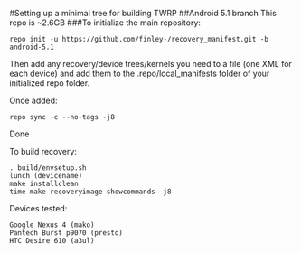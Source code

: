 #Setting up a minimal tree for building TWRP
##Android 5.1 branch
This repo is ~2.6GB
###To initialize the main repository:

````
repo init -u https://github.com/finley-/recovery_manifest.git -b android-5.1
````
Then add any recovery/device trees/kernels you need to a file (one XML for each device) and add them to the .repo/local_manifests folder of your initialized repo folder.

Once added:
````
repo sync -c --no-tags -j8
````
Done

To build recovery:
````
. build/envsetup.sh
lunch (devicename)
make installclean
time make recoveryimage showcommands -j8
````


Devices tested:

````
Google Nexus 4 (mako)
Pantech Burst p9070 (presto)
HTC Desire 610 (a3ul)
````
